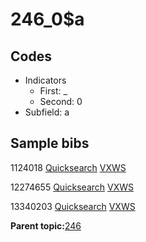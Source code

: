 # 246\_0$a

## Codes

-   Indicators
    -   First: \_
    -   Second: 0
-   Subfield: a

## Sample bibs

1124018 [Quicksearch](https://search.library.yale.edu/catalog/1124018) [VXWS](http://prodorbis.library.yale.edu:7014/vxws/GetHoldingsService?bibId=1124018)

12274655 [Quicksearch](https://search.library.yale.edu/catalog/12274655) [VXWS](http://prodorbis.library.yale.edu:7014/vxws/GetHoldingsService?bibId=12274655)

13340203 [Quicksearch](https://search.library.yale.edu/catalog/13340203) [VXWS](http://prodorbis.library.yale.edu:7014/vxws/GetHoldingsService?bibId=13340203)

**Parent topic:**[246](../../tags/246/246.md)

